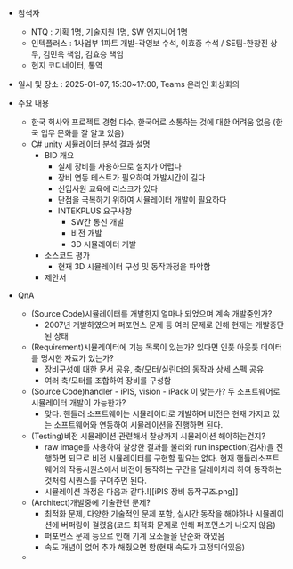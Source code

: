 
- 참석자
	- NTQ : 기획 1명, 기술지원 1명, SW 엔지니어 1명
	- 인텍플러스 : 1사업부 1파트 개발-곽영보 수석,  이효중 수석 / SE팀-한창진 상무, 김민욱 책임, 김효승 책임
	- 현지 코디네이터, 통역
- 일시 및 장소 : 2025-01-07, 15:30~17:00, Teams 온라인 화상회의

- 주요 내용
	- 한국 회사와 프로젝트 경험 다수, 한국어로 소통하는 것에 대한 어려움 없음 (한국 업무 문화를 잘 알고 있음)
	- C# unity 시뮬레이터 분석 결과 설명
		- BID 개요
			- 실제 장비를 사용하므로 설치가 어렵다
			- 장비 연동 테스트가 필요하여 개발시간이 길다
			- 신입사원 교육에 리스크가 있다
			- 단점을 극복하기 위하여 시뮬레이터 개발이 필요하다
			- INTEKPLUS 요구사항
				- SW간 통신 개발
				- 비전 개발
				- 3D 시뮬레이터 개발
		- 소스코드 평가
			- 현재 3D 시뮬레이터 구성 및 동작과정을 파악함
		- 제안서

- QnA
	- (Source Code)시뮬레이터를 개발한지 얼마나 되었으며 계속 개발중인가?
		- 2007년 개발하였으며 퍼포먼스 문제 등 여러 문제로 인해 현재는 개발중단된 상태
	- (Requirement)시뮬레이터에 기능 목록이 있는가? 있다면 인풋 아웃풋 데이터를 명시한 자료가 있는가?
		- 장비구성에 대한 문서 공유, 축/모터/실린더의 동작과 상세 스펙 공유
		- 여러 축/모터를 조합하여 장비를 구성함
	- (Source Code)handler - iPIS, vision - iPack 이 맞는가? 두 소프트웨어로 시뮬레이터 개발이 가능한가?
		- 맞다. 핸들러 소프트웨어는 시뮬레이터로 개발하며 비전은 현재 가지고 있는 소프트웨어와 연동하여 시뮬레이션을 진행하면 된다.
	- (Testing)비전 시뮬레이션 관련해서 찰상까지 시뮬레이션 해야하는건지?
		- raw image를 사용하여 찰상한 결과를 불러와 run inspection(검사)을 진행하면 되므로 비전 시뮬레이터를 구현할 필요는 없다. 현재 핸들러소프트웨어의 작동시퀀스에서 비전이 동작하는 구간을 딜레이처리 하여 동작하는 것처럼 시퀀스를 꾸며주면 된다.
		- 시뮬레이션 과정은 다음과 같다.![[iPIS 장비 동작구조.png]]
	- (Architect)개발중에 기술관련 문제?
		- 최적화 문제, 다양한 기술적인 문제 포함, 실시간 동작을 해야하나 시뮬레이션에 버퍼링이 걸렸음(코드 최적화 문제로 인해 퍼포먼스가 나오지 않음)
		- 퍼포먼스 문제 등으로 인해 기계 요소들을 단순화 하였음
		- 속도 개념이 없어 추가 해줬으면 함(현재 속도가 고정되어있음)
	- 